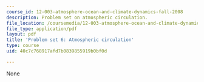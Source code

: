 ```yaml
---
course_id: 12-003-atmosphere-ocean-and-climate-dynamics-fall-2008
description: Problem set on atmospheric circulation.
file_location: /coursemedia/12-003-atmosphere-ocean-and-climate-dynamics-fall-2008/40c7c768917afd7b0839855919b0bf0d_homework7.pdf
file_type: application/pdf
layout: pdf
title: 'Problem set 6: Atmospheric circulation'
type: course
uid: 40c7c768917afd7b0839855919b0bf0d

---
```

None